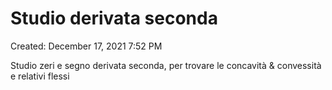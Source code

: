 # Studio derivata seconda

Created: December 17, 2021 7:52 PM

Studio zeri e segno derivata seconda, per trovare le concavità & convessità e relativi flessi